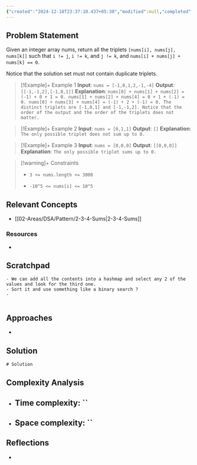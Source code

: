 ```yaml
---
{"created":"2024-12-18T23:37:10.437+05:30","modified":null,"completed":true,"redo":true,"Perfect":false,"publish":true,"Description":null,"leetcode-index":15,"link":"https://leetcode.com/problems/3sum","difficulty":"Medium","tags":["leetcode/array","leetcode/two-pointers","leetcode/sorting","programming/practice"],"PassFrontmatter":true,"updated":"2024-12-26T09:37:58.243+05:30"}
---
```



## Problem Statement
Given an integer array nums, return all the triplets `[nums[i], nums[j], nums[k]]` such that `i != j`, `i != k`, and `j != k`, and `nums[i] + nums[j] + nums[k] == 0`.

Notice that the solution set must not contain duplicate triplets.

 

>[!Example]+ Example 1
>**Input**: `nums = [-1,0,1,2,-1,-4]`
>**Output**: `[[-1,-1,2],[-1,0,1]]`
>**Explanation**: `nums[0] + nums[1] + nums[2] = (-1) + 0 + 1 = 0.
>nums[1] + nums[2] + nums[4] = 0 + 1 + (-1) = 0.
>nums[0] + nums[3] + nums[4] = (-1) + 2 + (-1) = 0.
>The distinct triplets are [-1,0,1] and [-1,-1,2].
>Notice that the order of the output and the order of the triplets does not matter.
>`

>[!Example]+ Example 2
>**Input**: `nums = [0,1,1]`
>**Output**: `[]`
>**Explanation**: `The only possible triplet does not sum up to 0.
>`

>[!Example]+ Example 3
>**Input**: `nums = [0,0,0]`
>**Output**: `[[0,0,0]]`
>**Explanation**: `The only possible triplet sums up to 0.
>`

>[!warning]+ Constraints
>- `3 <= nums.length <= 3000`
>
>- `-10^5 <= nums[i] <= 10^5`

## Relevant Concepts
- [[02-Areas/DSA/Pattern/2-3-4-Sums\|2-3-4-Sums]]


### Resources
- 

## Scratchpad
```
- We can add all the contents into a hashmap and select any 2 of the values and look for the third one. 
- Sort it and use something like a binary search ?
- 


```
## Approaches
- 
## Solution
```Java
# Solution
```

## Complexity Analysis
- Time complexity: ``
	- 
- Space complexity: ``
	- 

## Reflections
- 